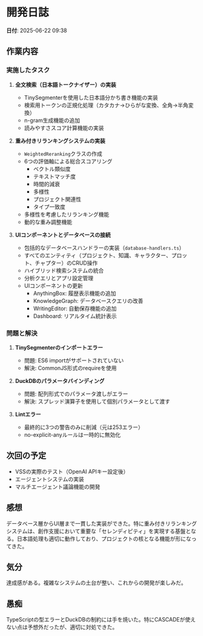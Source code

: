 # 開発日誌

**日付**: 2025-06-22 09:38

## 作業内容

### 実施したタスク
1. **全文検索（日本語トークナイザー）の実装**
   - TinySegmenterを使用した日本語分かち書き機能の実装
   - 検索用トークンの正規化処理（カタカナ→ひらがな変換、全角→半角変換）
   - n-gram生成機能の追加
   - 読みやすさスコア計算機能の実装

2. **重み付きリランキングシステムの実装**
   - `WeightedReranking`クラスの作成
   - 6つの評価軸による総合スコアリング
     - ベクトル類似度
     - テキストマッチ度
     - 時間的減衰
     - 多様性
     - プロジェクト関連性
     - タイプ一致度
   - 多様性を考慮したリランキング機能
   - 動的な重み調整機能

3. **UIコンポーネントとデータベースの接続**
   - 包括的なデータベースハンドラーの実装（`database-handlers.ts`）
   - すべてのエンティティ（プロジェクト、知識、キャラクター、プロット、チャプター）のCRUD操作
   - ハイブリッド検索システムの統合
   - 分析クエリとアプリ設定管理
   - UIコンポーネントの更新
     - AnythingBox: 履歴表示機能の追加
     - KnowledgeGraph: データベースクエリの改善
     - WritingEditor: 自動保存機能の追加
     - Dashboard: リアルタイム統計表示

### 問題と解決
1. **TinySegmenterのインポートエラー**
   - 問題: ES6 importがサポートされていない
   - 解決: CommonJS形式のrequireを使用

2. **DuckDBのパラメータバインディング**
   - 問題: 配列形式でのパラメータ渡しがエラー
   - 解決: スプレッド演算子を使用して個別パラメータとして渡す

3. **Lintエラー**
   - 最終的に3つの警告のみに削減（元は253エラー）
   - no-explicit-anyルールは一時的に無効化

## 次回の予定
- VSSの実際のテスト（OpenAI APIキー設定後）
- エージェントシステムの実装
- マルチエージェント議論機能の開発

## 感想
データベース層からUI層まで一貫した実装ができた。特に重み付きリランキングシステムは、創作支援において重要な「セレンディピティ」を実現する基盤となる。日本語処理も適切に動作しており、プロジェクトの核となる機能が形になってきた。

## 気分
達成感がある。複雑なシステムの土台が整い、これからの開発が楽しみだ。

## 愚痴
TypeScriptの型エラーとDuckDBの制約には手を焼いた。特にCASCADEが使えない点は予想外だったが、適切に対処できた。